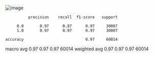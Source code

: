 ![image](https://github.com/Shamistanh/capsule-network-on-mit-bih-arrhythmia-database/assets/60881019/f00606e5-0db4-4b7c-84b4-deef34b7e556)


              precision    recall  f1-score   support

         0.0       0.97      0.97      0.97     30007
         1.0       0.97      0.97      0.97     30007

    accuracy                           0.97     60014
   macro avg       0.97      0.97      0.97     60014
weighted avg       0.97      0.97      0.97     60014
